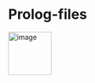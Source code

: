 # Prolog-files

<img width="88" alt="image" src="https://user-images.githubusercontent.com/108181104/210638901-cf51a758-9ee3-4a64-bb9c-637a33215887.png">

